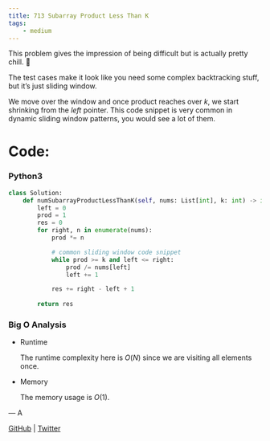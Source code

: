 ```yaml
---
title: 713 Subarray Product Less Than K
tags:
    - medium
---
```




This problem gives the impression of being difficult but is actually pretty chill. 🗿

The test cases make it look like you need some complex backtracking stuff, but it’s just sliding window. 

We move over the window and once product reaches over $k$, we start shrinking from the $left$ pointer. This code snippet is very common in dynamic sliding window patterns, you would see a lot of them.

# Code:

### Python3

```python
class Solution:
    def numSubarrayProductLessThanK(self, nums: List[int], k: int) -> int:
        left = 0
        prod = 1
        res = 0
        for right, n in enumerate(nums):
            prod *= n

            # common sliding window code snippet
            while prod >= k and left <= right:
                prod /= nums[left]
                left += 1

            res += right - left + 1
        
        return res
```

### Big O Analysis

- Runtime
    
    The runtime complexity here is $O(N)$ since we are visiting all elements once.
    
- Memory
    
    The memory usage is  $O (1)$.
    

— A

[GitHub](https://github.com/AtharvaKamble) | [Twitter](https://twitter.com/AtharvaKamble07)